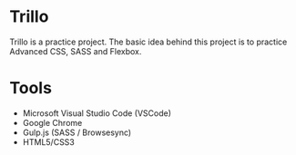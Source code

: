 # Trillo

Trillo is a practice project. The basic idea behind this project is to practice Advanced CSS, SASS and Flexbox.

# Tools
- Microsoft Visual Studio Code (VSCode)
- Google Chrome
- Gulp.js (SASS / Browsesync)
- HTML5/CSS3